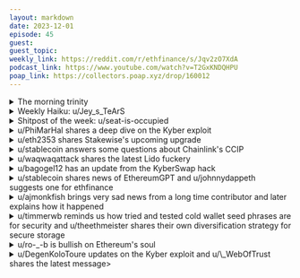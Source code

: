```yaml
---
layout: markdown
date: 2023-12-01
episode: 45
guest: 
guest_topic: 
weekly_link: https://reddit.com/r/ethfinance/s/Jqv2zO7XdA
podcast_link: https://www.youtube.com/watch?v=T2GxKNDQHPU
poap_link: https://collectors.poap.xyz/drop/160012
---
```



<details markdown=1>
<summary>The morning trinity</summary>
[View on Reddit →](https://reddit.com/r/ethfinance/comments/1884mjc/comment/kbijruk/)

[u/5quat](https://reddit.com/u/5quat)

> Ethereum

[u/usesbinkvideo](https://reddit.com/u/usesbinkvideo)

> 88,557 hodlers subscribed (+5)

[u/FrenktheTank](https://reddit.com/u/FrenktheTank)

> $2092.06

[u/TimbukNine](https://reddit.com/u/TimbukNine)

> 0.05432

</details>
<details markdown=1>
<summary>Weekly Haiku: u/Jey_s_TeArS</summary>
[View on Reddit →](https://reddit.com/r/ethfinance/comments/187bfcu/comment/kbgxq5v/)

*A tale incomplete,*

*Where banks can not compete,*

*No one hits delete.*

</details>
<details markdown=1>
<summary>Shitpost of the week: u/seat-is-occupied</summary>
[View on Reddit →](https://reddit.com/r/ethfinance/comments/186ihjr/daily_general_discussion_november_29_2023/kb8v2p3/)

altcoin nostalgia series, part 01: **Oyster Pearl (PRL)**

In this series, I want to take you on a trip through some of the most interesting shitcoins from the past. 

Oyster Pearl wanted to revolutionize online advertising and give website owners an alternative and private way to monetize their content. The idea was that website owners could insert one line of code, and visitors would contribute their spare computing power and storage space to support the protocol. In return, they would earn PRL tokens. The data would be stored on the iota tangle. There was also a second coin called Shell (SHL).

PRL was extremely hyped in 2017. Right before the binance listing, one of the team members did some insider trading. The anonymous founder bruno block wasn't cool with that and rug pulled the whole project, minting and dumping more PRL coins. 

After that, some team members founded Opacity (OPQ) and airdropped tokens to PRL holders, the project also died. Bruno founded a new scammy project called Akoya (AKYE) and airdropped tokens as well. Of course it died. There were some mental health issues involved ($5,000 banana). Apparently, he was caught on a yacht with safes full of gold bars. Amir Bruno Elmaani got 4 years in prison for tax evasion.

</details>
<details markdown=1>
<summary>u/PhiMarHal shares a deep dive on the Kyber exploit</summary>
[View on Reddit →](https://reddit.com/r/ethfinance/comments/181udkk/daily_general_discussion_november_23_2023/kaf4z7b/)

Deep dive by Doug Colkitt on the Kyber exploit: <https://twitter.com/0xdoug/status/1727613541115429314>

Careful manipulation to make the pool believe it has more liquidity than it does, then extract real funds through this phantom liquidity.

I don't want to kick anyone while they're down, the Kyber guys are good devs working hard and let's hope for a good resolution. FWIW the hacker has signaled through blockchain messages he would be willing to talk today. <https://etherscan.io/tx/0x7a8912583520304ce2364fa165dafe94461a91ab2dcf45dab942e296594dc40a>

But, musing about security in the abstract... I have to say, I felt for a long while the engineering in Kyber seemed overcomplicated. I once got stuck in one of their farms, and without the team solving it for me, I would have been screwed. This is different from Uniswap or Aave where you can figure out the contracts on your own as an intermediate user.

Complex protocols have greater attack surface.

Sanity checks like 1-block delays on TVL sensitive actions seem like low hanging fruits to avoid catastrophic exploits. Kills flashloan abuse, for starters. 

I get that those are tough calls, how do you implement such edge case checks without hurting genuine composability? But surely there must be some threshold of liquidity past which we have reasonable confidence no legitimate use would occur, because of slippage.

*but* then again, the concentrated liquidity design implies all of the liquidity in one tick can very well be a legitimate swap...

Basic x * y = k as per Uniswap v2 may have been capital inefficient, yet the simplicity was elegant in more ways than one.

I'm glad I don't work on AMMs!

</details>
<details markdown=1>
<summary>u/eth2353 shares Stakewise's upcoming upgrade</summary>
[View on Reddit →](https://reddit.com/r/ethfinance/comments/182l6a4/daily_general_discussion_november_24_2023/kajw9fh/)

Just wanted to let the good folks in here know StakeWise's V3 launch is just around the corner. The V2-V3 contract migration proposal is live on their governance forum and the snapshot vote has reached quorum with 100% approval for now.

Their V3 architecture brings some big advantages, e.g. solo stakers can create their own (private if they like) vault and mint an LST against it. If you want to get a feel for what it will look like, I suggest you browse through the testnet vaults at [https://testnet.stakewise.io/](https://testnet.stakewise.io/) . 

It took more than a year since their V3 announcement to get to this stage and I'm proud to have contributed in a small way myself as well by adding remote signer support to their operator service.

Even though this post may feel like it, I am not in any way affiliated with StakeWise, I just appreciate all of the work that went into this and I haven't seen this be discussed in recent days. This gives stakers who can't stake at home a lot more choice and will hopefully help keep Lido's power in check.

</details>
<details markdown=1>
<summary>u/stablecoin answers some questions about Chainlink's CCIP</summary>
[View on Reddit →](https://reddit.com/r/ethfinance/comments/183d0jg/daily_general_discussion_november_25_2023/kaq2czp/)

> 1. Does this potentially solve liquidity fragmentation?

Basically it should unlock all possible liquidity on all chains if it integrates CCIP into the protocol functions, Synthetix (SNX) is doing just that for helping to launch sUSD liquidity products on top of Base and Arbitrum I believe. Like many things, protocols need to be built from the ground up or upgraded to support it.

> 2. Does this effectively move the security from ethereum to chainlink? or would it be better to say it moves security from a lot of shitty bridges to chainlink which is arguably an improvement.

It more or less just replaces bridges and the biggest security improvement is you can remove honeypots that are the bridge contracts. No longer do you need to store all the assets into one place, with one potential vulnerability always looming. If you attack the Chainlink feeds/CCIP features it is going to be more like to having to attack all the ETH nodes to get your unsanctioned blockchain instruction in. Chainlink node distribution will help secure bridging as long as the feeds are also proven to be secure.

</details>
<details markdown=1>
<summary>u/waqwaqattack shares the latest Lido fuckery</summary>
[View on Reddit →](https://reddit.com/r/ethfinance/comments/18441na/daily_general_discussion_november_26_2023/kaukpet/)

Lido are up to fuckery again.

In this twitter post <https://x.com/nero_eth/status/1728680630773575956>, Nero shows how a lido node operator, p2p.org (run by a lido cofounder), has announced it will start waiting to produce blocks. There’s a function called ‘getheader’ that the block proposer is supposed to call at time = 0, but node operators have until time = 4 seconds to help home operators who might have latency issues. 

By waiting to call that function, they will get up to 4 seconds more of mev into their blocks. 

The impact this will have is they’ll further centralise the ethereum network to orgs who have the ability to still produce blocks while waiting the longest amount of time - home operators or decentralised services would not be able to wait so long because they’re more likely to fail in block production. People will go to services that give them the best yield in LSTs without thinking about the potential impact on the ethereum network. 

Lido literally have a golden goose in their possession, but they’re killing it. It’s extremely shortsighted, and it might have horrendous impacts for the rest of us stakers. 

Please speak out against this!

</details>
<details markdown=1>
<summary>u/bagogel12 has an update from the KyberSwap hack</summary>
[View on Reddit →](https://reddit.com/r/ethfinance/comments/18441na/daily_general_discussion_november_26_2023/kavgvun/)

KyberSwap fell victim to a sophisticated exploit amounting to approximately $50 million on November 23, as reported by rekt.news ([https://rekt.news/kyberswap-rekt/](https://rekt.news/kyberswap-rekt/)) .

This incident involved an in-depth comprehension of the underlying code to exploit it ([u/PhiMarHal](https://reddit.com/r/ethfinance/comments/181udkk/daily_general_discussion_november_23_2023/kaf4z7b/) reported already the technical details). The exploiter displayed a peculiar level of psychopathic behavior, leaving on-chain messages throughout the exploit to explain their actions. The final message they left was:

"Dear Kyberswap Developers, Employees, DAO members and LPs,  
Negotiations will start in a few hours when I am fully rested.  
Thank you."

KyberSwap chose to extend a 10% bounty to the hacker, with 90% intended for restitution.

What makes this incident even more disturbing is the fact that during the hack, a MEV bot operator was able to capture $5.7 M from Kyber by frontrunning the exploiter.

The deal has now been struck for the return of 90%, with the remaining 10% awarded to the frontrun bot operator ([tweet](https://twitter.com/KyberNetwork/status/1728800315955437743)). Morale does not seem to exist in the crypto landscape.

The situation draws parallels to the Euler hack, evoking a sense of déjà vu for those who have experienced similar events. Notably, the exploiter received a message from the origninal Euler Finance Exploiter wallet, shilling some meme coin (I don't link it).

In the midst of difficult circumstances, it is important not to lose hope and to expect the best possible outcome. Christmas is soon. Speaking from the experiance as a victim of the Euler hack myself, navigating the aftermath won't be easy.

I hope those among our community who have been impacted by the Ethfinancier incident can navigate through their losses with resilience ([comments in the daily](https://reddit.com/r/ethfinance/comments/181udkk/daily_general_discussion_november_23_2023/kaesjlg/)). Resilience and risk management remains a key virtue in the crypto realm. Remember, don't put all your eggs or ETH in one defi protocol.

</details>
<details markdown=1>
<summary>u/stablecoin shares news of EthereumGPT and u/johnnydappeth suggests one for ethfinance</summary>
[View on Reddit →](https://reddit.com/r/ethfinance/comments/184w10b/daily_general_discussion_november_27_2023/kaz8na5/)

[u/stablecoin](https://reddit.com/u/stablecoin):

Someone built an Ethereum trained ChatGPT for developers and stakers. Looks like you have to have an OpenAI subscription account to use it though, and they are currently paused from new signups. 

> I built Ethereum GPT, which was trained with the Consensus layer API specifications. 
> If you're a builder looking to access specific data or just have a question about staking, try my fren:

<https://chat.openai.com/g/g-T3pQLJpwi-ethereum-gpt>

X link: <https://x.com/Butta_eth/status/1729088377700671798>

---

[View on Reddit →](https://reddit.com/r/ethfinance/comments/184w10b/daily_general_discussion_november_27_2023/kb1dn26/)

[u/johnnydappeth](https://reddit.com/u/johnnydappeth):

[u/stablecoin](https://reddit.com/u/stablecoin)'s post today got me thinking about developing an EthFinanceGPT that can answer newcomers' questions, respond to FAQs, dispel FUDs, and overall encapsulate the spirit of EthFinance to provide unbiased guidance. For those of you who don't know, GPTs are specialized tools capable of retrieving facts from an external knowledge base. This allows LLMs to utilize that information to generate answers. They can also follow instructions provided by the creator and have API access, as well as internet access, including an image generation tool.

We have a plethora of content that can serve as the knowledge base, such as the Daily Doots, the EVMavericks Discord, ETF forums, blog posts by prominent users, educational content, discussions on decentralization, tokenomics, technical analysis, Twitter posts, and even memes. A curated knowledge base can be provided to a community-funded GPT, and perhaps even a Reddit bot could be created to interact with this GPT through posts.

Unfortunately, I only have time to read through the dailies, so I won't be able to spearhead this effort. However, if someone else is interested in pursuing this, please feel free to do so.

</details>
<details markdown=1>
<summary>u/ajmonkfish brings very sad news from a long time contributor and later explains how it happened</summary>
[View on Reddit →](https://reddit.com/r/ethfinance/comments/186ihjr/daily_general_discussion_november_29_2023/kb8srdk/)

Welp guys, it's been fun, looks like my private key was compromised and my wallet was drained. No idea how my key got compromised.

About 7 hours ago (fast asleep at this time) some crook opened up my wallet, drained my aave position and absconded with about 15 eth and 600 dollars worth of shitcoins.

That's all I had left.

<https://etherscan.io/address/0x0d06340e5424EA2DE37E5A1d2f410f6A0b40D58a>

RIP me.

---

[View on Reddit →](https://reddit.com/r/ethfinance/comments/186ihjr/daily_general_discussion_november_29_2023/kba524j/)

Thank you all very much for your kind words and advice.

In case you missed my earlier post, my wallet got drained by a nasty man and unfortunately I had 15 eth in an aave position and about 800 dollars of shitcoins I had recently fomoed into.

Gone, never to be seen again.

I have a separate PC for crypto stuff and I thought this was enough to keep me safe.

Wrong. So very wrong.

I clicked on a dodgy "update chrome" link on my work laptop yesterday, not realizing that I had sync turned on in chrome, meaning metamask (and my seed phrase vault) were on there.

That's the only way I can think this has happened.

Please, use me as a cautionary tale and be more careful with your crypto.

Here's the address that got drained in the wee hours of this morning and when I was getting my kids ready for school/nursery.

<https://etherscan.io/address/0x0d06340e5424ea2de37e5a1d2f410f6a0b40d58a>

Feel free to do some sleuthing, it's beyond me I'm afraid.

Peace.

</details>
<details markdown=1>
<summary>u/timmerwb reminds us how tried and tested cold wallet seed phrases are for security and u/theethmeister shares their own diversification strategy for secure storage</summary>
[View on Reddit →](https://reddit.com/r/ethfinance/comments/186ihjr/daily_general_discussion_november_29_2023/kbc5o9i/)

[u/timmerwb](https://reddit.com/u/timmerwb):

At risk of tediously adding to the security discussion, risk is always an interesting subject. YMMV but in the several years I've been involved in crypto, IIRC, among all the countless losses, hacks, exploits, compromises and thefts that have occurred, of between 4 and 9 $figures in value, (and some of which have sadly involved members of our community), I don't believe a single one has involved the loss, discovery or theft of a physical passphrase, including a physical hardware wallet. It's worth adding that during the Ledger leak, which included numerous *active names and address* (lol - it's still hard to believe), there was mucho concern about wrench attacks. Again, AFAIK, not a single compromise occurred directly because of that leak, and not a single physical theft was attempted (although clearly email addresses got phished to death after that).

As such, the risk of loss is *overwhelmingly* associated with getting phished, or (usually mistakenly) storing credentials, including CEX accounts, on hot computers. For most people, best practice and good basic digital hygiene will ensure your crypto is safe.

Remember that security is an on-going process. If you create a new wallet, generating the seed or passwords *is not the first step*. You should already know what the wallet will be used for, the associated risks, how you are going to secure it and how you will maintain that security. Don't be tempted to "jot down" the seed temporarily etc. Give yourself time to learn and understand the process before committing funds. Stay safe out there.

---

[View on Reddit →](https://reddit.com/r/ethfinance/comments/186ihjr/daily_general_discussion_november_29_2023/kbbgko1/)

[u/theethmeister](https://reddit.com/u/theethmeister):

To add to the discussion below about crypto security, my personal approach is to have about 20% in CEX and the rest split up among several (hardware) wallets, so if any single wallet gets compromised I can somewhat triangulate the cause of the hack. If you use Trezor you can create multiple wallets on one device using the passphrase function which in concept should protect you if your main seed phrase gets leaked or discovered.

If you do need to use Metamask you can create a separate wallet solely for your Trezor and don't have to store your seeds in an online vault. This should maintain the security of the hardware wallet while also allowing interoperability with dapps. Unfortunately Metamask seems to be the most compatible with dapps but because it's the most popular is a highly visible target for hackers/viruses.

Lastly, as to my CEX allocation I know "not your keys, not your coins" but having a sizeable amount gives me a higher transaction and withdrawal limit. Also if I need to liquidate assets quickly I can do so on my phone without having to tinker with my Trezor. *Knocks on wood* I haven't had to re-verify my account and perform KYC for the past 4 years. Always make sure to whitelist your withdrawal addresses.

</details>
<details markdown=1>
<summary>u/ro-_-b is bullish on Ethereum's soul</summary>
[View on Reddit →](https://reddit.com/r/ethfinance/comments/185p2wo/daily_general_discussion_november_28_2023/kb5q944/)

A cryptocurrency is more than just an economic platform. Even though it has properties as some commodities it's not just a commodity. Ideally there is a purpose, values and culture. 

Beside the protocol we need the social consensus. People that keep up the values such as decentralization. In that sense it's like a religion. People need to believe in it.  And in order for people to believe certain properties need to be satisfied. And when you believe in something you naturally start to evangelize. 

Whatever Vitalik has said in public was genuine and well thought through. There are so many people that speak for Ethereum and hold up its values. Whenever somebody of these does something harmful the community holds them accountable. 

In my view the same standards are not met by other cryptocurrencies, definitely not by Soylano. 

Ethereum has a soul. It's more than just an ultrasound decentralized smart contract platform. 

And for these reasons it has cultural relevance. A tokenized meme very often derives its value from being on Ethereum. And everyone who creates digital art wants to have it issued on the most pristine platform. 

I'm certainly among the worst people to keep up these values. But I do rest assured because I know that there are many other people better than me precisely doing that and they're doing it very well.

So all this cultural relevance, this community ethos and these people that have conviction and believe in Ethereum make me bullish long term. Because in the end precisely these values is all we need to succeed. Roar 🦁!

</details>
<details markdown=1>
<summary>u/DegenKoloToure updates on the Kyber exploit and u/\_WebOfTrust shares the latest message></summary>
[View on Reddit →](https://reddit.com/r/ethfinance/comments/186ihjr/daily_general_discussion_november_29_2023/kba3owl/)

[u/DegenKoloToure](https://reddit.com/u/DegenKoloToure):

Kyber exploiter:

"Dear Kyberswap Executives, Employees, Token Holders and LPs,

I said I was willing to negotiate. In return, I have received (mostly) threats, deadlines, and general unfriendliness from the executive team. That's ok, I don't mind.

I have prepared a statement concerning our (potential) treaty. I plan to release it on Nov. 30 at Noon UTC, sharp.

Under the assumption that I am treated with further hostility, we can reschedule for a later date, when we all feel more civil. You need only say the word.

If not, we proceed as planned on Nov. 30.

Thank you."

<https://etherscan.io/tx/0x5c27d8e9248608f36b028a945f3d6ff31244ab45eb89e1d1a631f608a36454a1>

---

View on Reddit →](https://reddit.com/r/ethfinance/comments/187bfcu/comment/kbe94lv/)

[u/\_WebOfTrust](https://reddit.com/u/\_WebOfTrust):

Okey...this is a must read. New message from Kyber exploiter, their demands are not like others we have seen and interested to see how the story developed.

Between Hacker and Kyber, users funds are at stake. 

<https://twitter.com/TheDEFIac/status/1730196414154608785>

Edit - c +v below

To ALL relevant and/or interested parties,

I thank you for your attention and patience during this uncertain time for Kyber (the protocol/DAO) as well as Kyber (the company). Below I have delineated a treaty for us to agree to.


My demands are as follows:

* Complete executive control over Kyber (the company) 

* Temporary full authority and ownership over the governance mechanism (KyberDAO) in order to enact legislative changes. My current wallet address is fine for this.

* All documents and information related to company / protocol formation, structure, operation, revenues, profits, expenses, assets, liabilities, investors, salaries, etc. 

* Surrender of all Kyber (the company) assets. This is both On-chain and Off-chain assets. It includes but is not limited to: shares, equity, tokens (KNC and non-KNC), partnerships, blogs, websites, servers, passwords, code, social channels, any and all creative and intellectual property of Kyber.


Once my demands have been met, I will provide the following:

* Executives, you will be bought out of the company at a fair valuation. You will be wished well in your future endeavors. You haven't done anything wrong. A small error was made, rounding in the wrong direction, it could have been made by anyone. Simply bad luck. 

* Employees, under the new regime your salary will be doubled. It is understandable that many current employees will want to leave regardless. The employees who don't want to stay will be given a 12-month severance with full benefits and assistance in finding a new career, no questions asked.

* Token Holders and Investors, under this treaty, your tokens will no longer be worthless. Is this not sweet enough? I'll go further still. Under my management, Kyber will undergo a complete makeover. It will no longer be the 7th most popular DEX, but rather, an entirely new cryptographic project.

* LPs, you will be gifted a rebate on your recent market-making activity. The rebate will be for 50% of the losses you have incurred. I know this is probably less than what you wanted. However, it is also more than you deserve.


This is my best offer. This is my only offer.
I require my demands to be met by December 10, otherwise, the treaty falls through.

Additionally, should I be contacted by agents from any of the 206 sovereignties, concerning the trades I placed on Kyber, the treaty falls through. In this case, rebates will total to exactly 0.

Kyber is one of the original and longest-running DeFi protocols. No one wants to see it go under.

To assist with this transition of leadership, I may be contacted on telegram: @Kyber_Director

Thank you.

- Kyber Director

</details>
